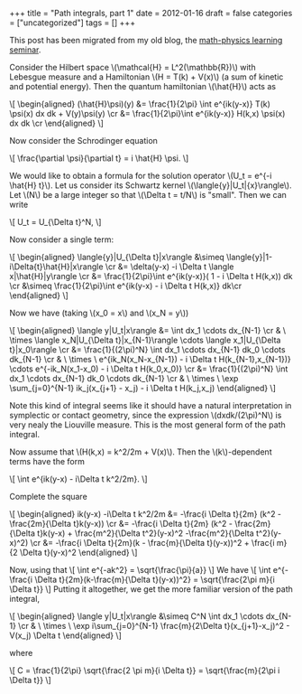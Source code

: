 +++
title = "Path integrals, part 1"
date = 2012-01-16
draft = false
categories = ["uncategorized"]
tags = []
+++

This post has been migrated from my old blog, the [math-physics learning seminar](https://mathphysseminar.blogspot.com/).


Consider the Hilbert space \\(\mathcal{H} = L^2(\mathbb{R})\\) with Lebesgue measure and a Hamiltonian \\(H = T(k) + V(x)\\) (a sum of kinetic and potential energy). Then the quantum hamiltonian \\(\hat{H}\\) acts as

\\[ \\begin{aligned}
(\hat{H}\psi)(y) &= \frac{1}{2\pi} \int e^{ik(y-x)} T(k) \psi(x) dx dk + V(y)\psi(y) \cr
&= \frac{1}{2\pi}\int e^{ik(y-x)} H(k,x) \psi(x) dx dk \cr
\\end{aligned} \\]

Now consider the Schrodinger equation

\\[ \frac{\partial \psi}{\partial t} = i \hat{H} \psi. \\]


We would like to obtain a formula for the solution operator \\(U_t = e^{-i \hat{H} t}\\). Let us consider its Schwartz kernel \\(\langle{y}|U_t|{x}\rangle\\). Let \\(N\\) be a large integer so that \\(\Delta t = t/N\\) is "small". Then we can write

\\[ U_t = U_{\Delta t}^N, \\]

Now consider a single term:


\\[ \\begin{aligned}
 \langle{y}|U_{\Delta t}|x\rangle &\simeq \langle{y}|1-i\Delta{t}\hat{H}|x\rangle \cr
&= \delta(y-x) -i \Delta t \langle x|\hat{H}|y\rangle \cr
&= \frac{1}{2\pi}\int e^{ik(y-x)}( 1 - i \Delta t H(k,x)) dk \cr
&\simeq \frac{1}{2\pi}\int e^{ik(y-x) - i \Delta t H(k,x)} dk\cr
\\end{aligned} \\]

Now we have (taking \\(x_0 = x\\) and \\(x_N = y\\))


\\[ \\begin{aligned}
\langle y|U_t|x\rangle &= \int dx_1 \cdots dx_{N-1} \cr
& \ \times \langle x_N|U_{\Delta t}|x_{N-1}\rangle \cdots \langle x_1|U_{\Delta t}|x_0\rangle \cr
&= \frac{1}{(2\pi)^N} \int dx_1 \cdots dx_{N-1} dk_0 \cdots dk_{N-1} \cr
& \ \times \ e^{ik_N(x_N-x_{N-1}) - i \Delta t H(k_{N-1},x_{N-1})} \cdots
e^{-ik_N(x_1-x_0) - i \Delta t H(k_0,x_0)} \cr
&= \frac{1}{(2\pi)^N} \int dx_1 \cdots dx_{N-1} dk_0 \cdots dk_{N-1} \cr
& \ \times \ \exp \sum_{j=0}^{N-1} ik_j(x_{j+1} - x_j) - i \Delta t H(k_j,x_j)
\\end{aligned} \\]

Note this kind of integral seems like it should have a natural interpretation in symplectic or contact geometry, since the expression \\(dxdk/(2\pi)^N\\) is very nealy the Liouville measure. This is the most general form of the path integral.


Now assume that \\(H(k,x) = k^2/2m + V(x)\\). Then the \\(k\\)-dependent terms have the form

\\[ \int e^{ik(y-x) - i\Delta t k^2/2m}. \\]

Complete the square

\\[ \\begin{aligned}
 ik(y-x) -i\Delta t k^2/2m &= -\frac{i \Delta t}{2m} (k^2 - \frac{2m}{\Delta t}k(y-x)) \cr
&= -\frac{i \Delta t}{2m} (k^2 - \frac{2m}{\Delta t}k(y-x) + \frac{m^2}{\Delta t^2}(y-x)^2 -\frac{m^2}{\Delta t^2}(y-x)^2) \cr
&= -\frac{i \Delta t}{2m}(k - \frac{m}{\Delta t}(y-x))^2 + \frac{i m}{2 \Delta t}(y-x)^2
\\end{aligned} \\]

Now, using that
\\[ \int e^{-ak^2} = \sqrt{\frac{\pi}{a}} \\]
We have
\\[ \int e^{-\frac{i \Delta t}{2m}(k-\frac{m}{\Delta t}(y-x))^2} = \sqrt{\frac{2\pi m}{i \Delta t}} \\]
Putting it altogether, we get the more familiar version of the path integral,

\\[ \\begin{aligned} \langle y|U_t|x\rangle &\simeq C^N \int dx_1 \cdots dx_{N-1} \cr
& \ \times \ \exp i\sum_{j=0}^{N-1} \frac{m}{2\Delta t}(x_{j+1}-x_j)^2 - V(x_j) \Delta t
\\end{aligned} \\]

where

\\[ C = \frac{1}{2\pi} \sqrt{\frac{2 \pi m}{i \Delta t}} = \sqrt{\frac{m}{2\pi i \Delta t}} \\]

